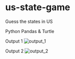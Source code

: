 # us-state-game
Guess the states in US

Python Pandas & Turtle

Output 1
![output_1](https://user-images.githubusercontent.com/18055970/174467651-e492462c-c87b-470c-bba2-303b0602a688.PNG)

Output 2
![output_2](https://user-images.githubusercontent.com/18055970/174467656-9eb72fc9-91cd-4e6b-8a2f-197294e45c09.PNG)
